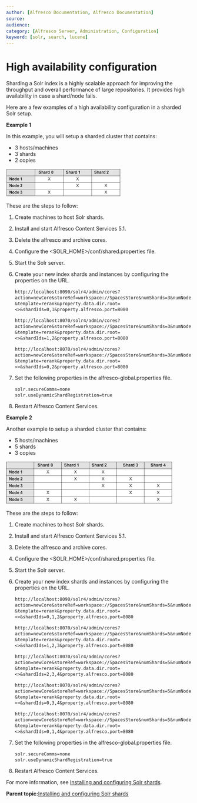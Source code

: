 ```yaml
---
author: [Alfresco Documentation, Alfresco Documentation]
source: 
audience: 
category: [Alfresco Server, Administration, Configuration]
keyword: [solr, search, lucene]
---
```


# High availability configuration

Sharding a Solr index is a highly scalable approach for improving the throughput and overall performance of large repositories. It provides high availability in case a shard/node fails.

Here are a few examples of a high availability configuration in a sharded Solr setup.

**Example 1**

In this example, you will setup a sharded cluster that contains:

-   3 hosts/machines
-   3 shards
-   2 copies

![](../images/shard-ha1.png)

These are the steps to follow:

1.  Create machines to host Solr shards.
2.  Install and start Alfresco Content Services 5.1.
3.  Delete the alfresco and archive cores.
4.  Configure the <SOLR\_HOME\>/conf/shared.properties file.
5.  Start the Solr server.
6.  Create your new index shards and instances by configuring the properties on the URL.

    ```
    http://localhost:8090/solr4/admin/cores?action=newCore&storeRef=workspace://SpacesStore&numShards=3&numNodes=3&nodeInstance=1
    &template=rerank&property.data.dir.root=<>&shardIds=0,1&property.alfresco.port=8080
    ```

    ```
    http://localhost:8070/solr4/admin/cores?action=newCore&storeRef=workspace://SpacesStore&numShards=3&numNodes=3&nodeInstance=2
    &template=rerank&property.data.dir.root=<>&shardIds=1,2&property.alfresco.port=8080
    ```

    ```
    http://localhost:8070/solr4/admin/cores?action=newCore&storeRef=workspace://SpacesStore&numShards=3&numNodes=3&nodeInstance=3
    &template=rerank&property.data.dir.root=<>&shardIds=0,2&property.alfresco.port=8080
    ```

7.  Set the following properties in the alfresco-global.properties file.

    ```
    solr.secureComms=none
    solr.useDynamicShardRegistration=true 
    ```

8.  Restart Alfresco Content Services.

**Example 2**

Another example to setup a sharded cluster that contains:

-   5 hosts/machines
-   5 shards
-   3 copies

![](../images/shard-ha2.png)

These are the steps to follow:

1.  Create machines to host Solr shards.
2.  Install and start Alfresco Content Services 5.1.
3.  Delete the alfresco and archive cores.
4.  Configure the <SOLR\_HOME\>/conf/shared.properties file.
5.  Start the Solr server.
6.  Create your new index shards and instances by configuring the properties on the URL.

    ```
    http://localhost:8090/solr4/admin/cores?action=newCore&storeRef=workspace://SpacesStore&numShards=5&numNodes=5&nodeInstance=1
    &template=rerank&property.data.dir.root=<>&shardIds=0,1,2&property.alfresco.port=8080
    ```

    ```
    http://localhost:8070/solr4/admin/cores?action=newCore&storeRef=workspace://SpacesStore&numShards=5&numNodes=5&nodeInstance=2
    &template=rerank&property.data.dir.root=<>&shardIds=1,2,3&property.alfresco.port=8080
    ```

    ```
    http://localhost:8070/solr4/admin/cores?action=newCore&storeRef=workspace://SpacesStore&numShards=5&numNodes=5&nodeInstance=3
    &template=rerank&property.data.dir.root=<>&shardIds=2,3,4&property.alfresco.port=8080
    ```

    ```
    http://localhost:8070/solr4/admin/cores?action=newCore&storeRef=workspace://SpacesStore&numShards=5&numNodes=5&nodeInstance=4
    &template=rerank&property.data.dir.root=<>&shardIds=0,3,4&property.alfresco.port=8080
    ```

    ```
    http://localhost:8070/solr4/admin/cores?action=newCore&storeRef=workspace://SpacesStore&numShards=5&numNodes=5&nodeInstance=5
    &template=rerank&property.data.dir.root=<>&shardIds=0,1,4&property.alfresco.port=8080
    ```

7.  Set the following properties in the alfresco-global.properties file.

    ```
    solr.secureComms=none
    solr.useDynamicShardRegistration=true 
    ```

8.  Restart Alfresco Content Services.

For more information, see [Installing and configuring Solr shards](../tasks/install-solr-shards.md).

**Parent topic:**[Installing and configuring Solr shards](../tasks/install-solr-shards.md)

